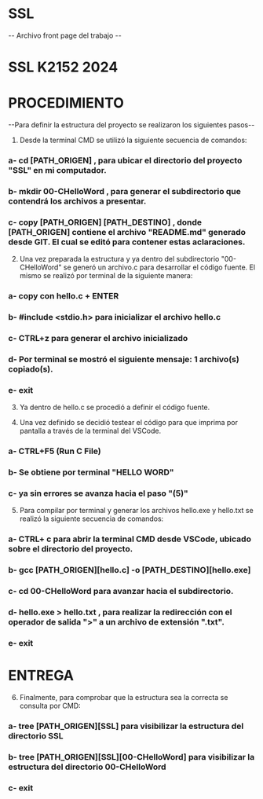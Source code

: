 # SSL
-- Archivo front page del trabajo --
# SSL K2152 2024

# PROCEDIMIENTO
--Para definir la estructura del proyecto se realizaron los siguientes pasos--

1) Desde la terminal CMD se utilizó la siguiente secuencia de comandos:
### a- cd [PATH_ORIGEN] , para ubicar el directorio del proyecto "SSL" en mi computador.
### b- mkdir 00-CHelloWord , para generar el subdirectorio que contendrá los archivos a presentar.
### c- copy [PATH_ORIGEN] [PATH_DESTINO] , donde [PATH_ORIGEN] contiene el archivo "README.md" generado desde GIT. El cual se editó para contener estas aclaraciones.

2) Una vez preparada la estructura y ya dentro del subdirectorio "00-CHelloWord" se generó un archivo.c para desarrollar el código fuente. El mismo se realizó por terminal de la siguiente manera:
### a- copy con hello.c + ENTER
### b- #include <stdio.h> para inicializar el archivo hello.c
### c- CTRL+z para generar el archivo inicializado
### d- Por terminal se mostró el siguiente mensaje: 1 archivo(s) copiado(s).
### e- exit

3) Ya dentro de hello.c se procedió a definir el código fuente.

4) Una vez definido se decidió testear el código para que imprima por pantalla a través de la terminal del VSCode.
### a- CTRL+F5 (Run C File)
### b- Se obtiene por terminal "HELLO WORD"
### c- ya sin errores se avanza hacia el paso "(5)"

5) Para compilar por terminal y generar los archivos hello.exe y hello.txt se realizó la siguiente secuencia de comandos:
### a- CTRL+ c para abrir la terminal CMD desde VSCode, ubicado sobre el directorio del proyecto.
### b- gcc [PATH_ORIGEN]\[hello.c] -o [PATH_DESTINO]\[hello.exe]
### c- cd 00-CHelloWord para avanzar hacia el subdirectorio.
### d- hello.exe > hello.txt , para realizar la redirección con el operador de salida ">" a un archivo de extensión ".txt".
### e- exit

# ENTREGA

6) Finalmente, para comprobar que la estructura sea la correcta se consulta por CMD:
### a- tree [PATH_ORIGEN]\[SSL] para visibilizar la estructura del directorio SSL
### b- tree [PATH_ORIGEN]\[SSL]\[00-CHelloWord] para visibilizar la estructura del directorio 00-CHelloWord
### c- exit
